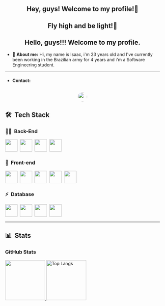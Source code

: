 <center><h2>Hey, guys! Welcome to my profile!🚀</h2></center>
<center><h2>Fly high and be light!🎈</h2></center>

<center><h2>Hello, guys!!! Welcome to my profile.</h2></center>

 - 🙋 **About me:** Hi, my name is Isaac, i'm 23 years old and I've currently been working in the Brazilian army for 4 years and i'm a Software Engineering student.
------
- #### Contact:
[<center><img style="width: 30px; border-radius: 50px" src="https://cdn.jsdelivr.net/gh/devicons/devicon@latest/icons/linkedin/linkedin-original.svg" /></center>](https://www.linkedin.com/in/isaac-souza-4a435925a/)
------
## 🛠 &nbsp;Tech Stack

### 👩‍💻 &nbsp;Back-End


<img style="width: 40px;" src="https://cdn.jsdelivr.net/gh/devicons/devicon@latest/icons/nodejs/nodejs-plain-wordmark.svg" />&nbsp;
<img style="width: 40px;" src="https://cdn.jsdelivr.net/gh/devicons/devicon@latest/icons/typescript/typescript-original.svg" />&nbsp;
<img style="width: 40px;" src="https://cdn.jsdelivr.net/gh/devicons/devicon@latest/icons/dot-net/dot-net-original-wordmark.svg" />&nbsp;
<img style="width: 40px;" src="https://cdn.jsdelivr.net/gh/devicons/devicon@latest/icons/csharp/csharp-original.svg" />&nbsp;

### 🎨 &nbsp;Front-end


 <img style="width: 40px" src="https://cdn.jsdelivr.net/gh/devicons/devicon@latest/icons/html5/html5-original.svg" />&nbsp;
 <img style="width: 40px" src="https://cdn.jsdelivr.net/gh/devicons/devicon@latest/icons/css3/css3-original.svg" />&nbsp;
 <img style="width: 40px" src="https://cdn.jsdelivr.net/gh/devicons/devicon@latest/icons/react/react-original.svg" />&nbsp;
 <img style="width: 40px" src="https://cdn.jsdelivr.net/gh/devicons/devicon@latest/icons/angular/angular-original.svg" />&nbsp;
 <img style="width: 40px" src="https://cdn.jsdelivr.net/gh/devicons/devicon@latest/icons/bootstrap/bootstrap-original.svg" />&nbsp;

### ⚡ &nbsp;Database

<img style="width: 40px" src="https://cdn.jsdelivr.net/gh/devicons/devicon@latest/icons/mongodb/mongodb-plain-wordmark.svg" />&nbsp;
<img style="width: 40px" src="https://cdn.jsdelivr.net/gh/devicons/devicon@latest/icons/microsoftsqlserver/microsoftsqlserver-plain-wordmark.svg" />&nbsp;
<img style="width: 40px" src="https://cdn.jsdelivr.net/gh/devicons/devicon@latest/icons/mysql/mysql-original-wordmark.svg" />&nbsp;
<img style="width: 40px" src="https://cdn.jsdelivr.net/gh/devicons/devicon@latest/icons/postgresql/postgresql-plain-wordmark.svg" />&nbsp;

------
## 📊 &nbsp;Stats

<h3 align="left">GitHub Stats</h3>

<div align="left">
	<a href="https://github.com/IsaacDevBr/github-readme-stats" target = "_blank">
		<img height="130em" src="https://github-readme-stats-git-masterrstaa-rickstaa.vercel.app/api?username=IsaacDevBr&hide_title=true&show_icons=true&include_all_commits=false&count_private=true&line_height=25&hide=issues&bg_color=020114&title_color=7520FF&text_color=FFF&border_radius=3&border_color=181832&icon_color=7520FF&theme=jolly">
	</a>
	<img alt="Top Langs" height="130em" src="https://github-readme-stats-git-masterrstaa-rickstaa.vercel.app/api/top-langs/?username=IsaacDevBr&line_height=10&card_width=290&layout=compact&hide_title=false&count_private=true&langs_count=4&show_icons=true&title_color=7520FF&hide=html,css&bg_color=020114&text_color=8B8B8B&border_radius=3&border_color=181832"> 
    
<!-- <a href="https://git.io/streak-stats">
<img height="130em" src="https://streak-stats.demolab.com?user=IsaacDevBr&theme=buefy-dark&border_radius=3&date_format=M%20j%5B%2C%20Y%5D&background=020114&border=181832&ring=7520FF&stroke=181832&currStreakLabel=ED00F2&sideLabels=FCFCFC&currStreakNum=ED00F2&fire=ED00F2&sideNums=7520FF&dates=8B8B8B">
	</a> -->
</div>


<!--
**IsaacDevBr/IsaacDevBr** is a ✨ _special_ ✨ repository because its `README.md` (this file) appears on your GitHub profile.

Here are some ideas to get you started:

- 🔭 I’m currently working on ...
- 🌱 I’m currently learning ...
- 👯 I’m looking to collaborate on ...
- 🤔 I’m looking for help with ...
- 💬 Ask me about ...
- 📫 How to reach me: ...
- 😄 Pronouns: ...
- ⚡ Fun fact: ...
-->
